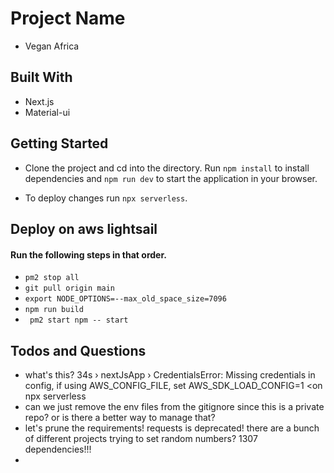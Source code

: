 # Project Name

- Vegan Africa

## Built With

- Next.js
- Material-ui


## Getting Started

- Clone the project and cd into the directory. Run ```npm install``` to install dependencies and ```npm run dev``` to start the application in your browser.

- To deploy changes run ```npx serverless```.

## Deploy on aws lightsail
#### Run the following steps in that order.
- ```pm2 stop all```
- ```git pull origin main ```
- ```export NODE_OPTIONS=--max_old_space_size=7096```
- ``` npm run build ```
- ```  pm2 start npm -- start ```


## Todos and Questions
  - what's this? 34s › nextJsApp › CredentialsError: Missing credentials in config, if using AWS_CONFIG_FILE, set AWS_SDK_LOAD_CONFIG=1 <on npx serverless
  - can we just remove the env files from the gitignore since this is a private repo? or is there a better way to manage that?
  - let's prune the requirements! requests is deprecated! there are a bunch of different projects trying to set random numbers? 1307 dependencies!!!
  -
